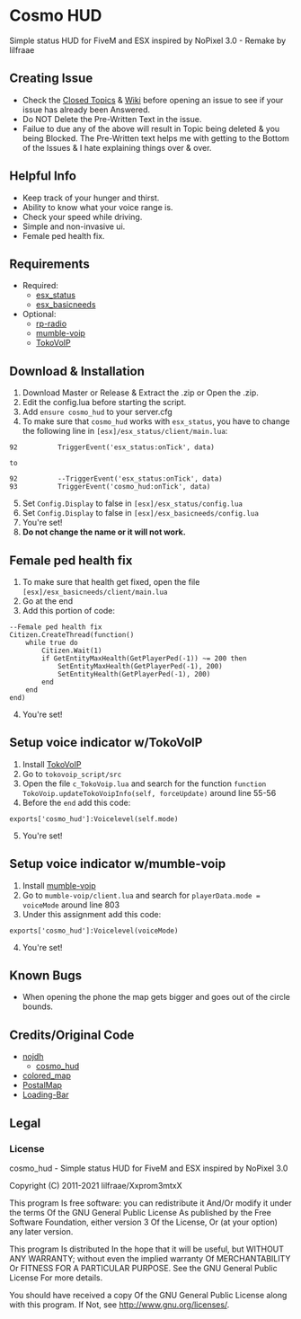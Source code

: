 # Cosmo HUD
Simple status HUD for FiveM and ESX inspired by NoPixel 3.0 - Remake by lilfraae

## Creating Issue
* Check the [Closed Topics](https://github.com/xxpromw3mtxx/cosmo_hud/issues?q=is%3Aissue+is%3Aclosed) & [Wiki]() before opening an issue to see if your issue has already been Answered.
* Do NOT Delete the Pre-Written Text in the issue.
* Failue to due any of the above will result in Topic being deleted & you being Blocked. The Pre-Written text helps me with getting to the Bottom of the Issues & I hate explaining things over & over.

## Helpful Info
* Keep track of your hunger and thirst.
* Ability to know what your voice range is.
* Check your speed while driving.
* Simple and non-invasive ui.
* Female ped health fix.

## Requirements
* Required:
    * [esx_status](https://github.com/esx-framework/esx_status)
    * [esx_basicneeds](https://github.com/esx-framework/esx_basicneeds)
* Optional:
    * [rp-radio](https://github.com/FrazzIe/rp-radio)
    * [mumble-voip](https://github.com/FrazzIe/mumble-voip-fivem)
    * [TokoVoIP](https://github.com/Itokoyamato/TokoVOIP_TS3)

## Download & Installation
1. Download Master or Release & Extract the .zip or Open the .zip.
2. Edit the config.lua before starting the script.
3. Add `ensure cosmo_hud` to your server.cfg
4. To make sure that `cosmo_hud` works with `esx_status`, you have to change the following line in `[esx]/esx_status/client/main.lua`:
```
92          TriggerEvent('esx_status:onTick', data)

to

92          --TriggerEvent('esx_status:onTick', data)
93          TriggerEvent('cosmo_hud:onTick', data)
```
5. Set `Config.Display` to false in `[esx]/esx_status/config.lua`
6. Set `Config.Display` to false in `[esx]/esx_basicneeds/config.lua`
7. You're set!
8. **Do not change the name or it will not work.**

## Female ped health fix
1. To make sure that health get fixed, open the file `[esx]/esx_basicneeds/client/main.lua`
2. Go at the end
3. Add this portion of code:
```
--Female ped health fix
Citizen.CreateThread(function()
    while true do
        Citizen.Wait(1)
        if GetEntityMaxHealth(GetPlayerPed(-1)) ~= 200 then
            SetEntityMaxHealth(GetPlayerPed(-1), 200)
            SetEntityHealth(GetPlayerPed(-1), 200)
        end
    end
end)
```
4. You're set!

## Setup voice indicator w/TokoVoIP
1. Install [TokoVoIP](https://github.com/Itokoyamato/TokoVOIP_TS3)
2. Go to `tokovoip_script/src`
3. Open the file `c_TokoVoip.lua` and search for the function `function TokoVoip.updateTokoVoipInfo(self, forceUpdate)` around line 55-56
4. Before the `end` add this code:
```
exports['cosmo_hud']:Voicelevel(self.mode)
```
5. You're set!

## Setup voice indicator w/mumble-voip
1. Install [mumble-voip](https://github.com/FrazzIe/mumble-voip-fivem)
2. Go to `mumble-voip/client.lua` and search for `playerData.mode = voiceMode` around line 803
3. Under this assignment add this code:
```
exports['cosmo_hud']:Voicelevel(voiceMode)
```
4. You're set!

## Known Bugs
* When opening the phone the map gets bigger and goes out of the circle bounds.

## Credits/Original Code
* [nojdh](https://github.com/nojdh)
    * [cosmo_hud](https://github.com/nojdh/cosmo_hud)
* [colored_map](https://forum.cfx.re/u/Antoine)
* [PostalMap](https://github.com/ocrp/postal_map)
* [Loading-Bar](https://loading.io/progress/)

## Legal
### License
cosmo_hud - Simple status HUD for FiveM and ESX inspired by NoPixel 3.0

Copyright (C) 2011-2021 lilfraae/Xxprom3mtxX

This program Is free software: you can redistribute it And/Or modify it under the terms Of the GNU General Public License As published by the Free Software Foundation, either version 3 Of the License, Or (at your option) any later version.

This program Is distributed In the hope that it will be useful, but WITHOUT ANY WARRANTY; without even the implied warranty Of MERCHANTABILITY Or FITNESS FOR A PARTICULAR PURPOSE. See the GNU General Public License For more details.

You should have received a copy Of the GNU General Public License along with this program. If Not, see http://www.gnu.org/licenses/.

